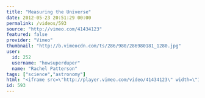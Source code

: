 ```yaml
---
title: "Measuring the Universe"
date: 2012-05-23 20:51:29 00:00
permalink: /videos/593
source: "http://vimeo.com/41434123"
featured: false
provider: "Vimeo"
thumbnail: "http://b.vimeocdn.com/ts/286/980/286980181_1280.jpg"
user:
  id: 252
  username: "howsuperduper"
  name: "Rachel Patterson"
tags: ["science","astronomy"]
html: "<iframe src=\"http://player.vimeo.com/video/41434123\" width=\"1280\" height=\"960\" frameborder=\"0\" webkitallowfullscreen mozallowfullscreen allowfullscreen></iframe>"
id: 593
---
```



